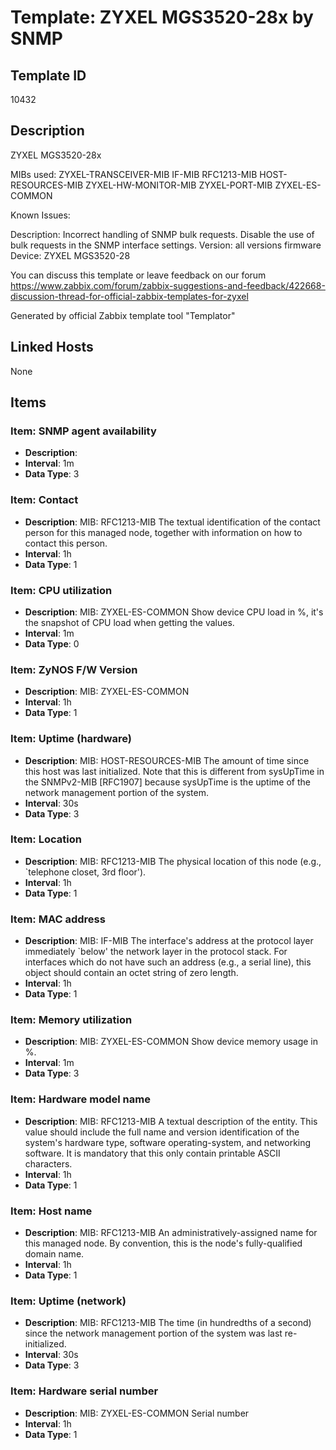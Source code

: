 # Template: ZYXEL MGS3520-28x by SNMP

## Template ID
10432

## Description
ZYXEL MGS3520-28x

MIBs used:
ZYXEL-TRANSCEIVER-MIB
IF-MIB
RFC1213-MIB
HOST-RESOURCES-MIB
ZYXEL-HW-MONITOR-MIB
ZYXEL-PORT-MIB
ZYXEL-ES-COMMON

Known Issues:

  Description: Incorrect handling of SNMP bulk requests. Disable the use of bulk requests in the SNMP interface settings.
  Version: all versions firmware
  Device: ZYXEL MGS3520-28

You can discuss this template or leave feedback on our forum https://www.zabbix.com/forum/zabbix-suggestions-and-feedback/422668-discussion-thread-for-official-zabbix-templates-for-zyxel

Generated by official Zabbix template tool "Templator"

## Linked Hosts
None

## Items

### Item: SNMP agent availability
- **Description**: 
- **Interval**: 1m
- **Data Type**: 3

### Item: Contact
- **Description**: MIB: RFC1213-MIB
The textual identification of the contact person
for this managed node, together with information
on how to contact this person.
- **Interval**: 1h
- **Data Type**: 1

### Item: CPU utilization
- **Description**: MIB: ZYXEL-ES-COMMON
Show device CPU load in %, it's the snapshot of CPU load when
getting the values.
- **Interval**: 1m
- **Data Type**: 0

### Item: ZyNOS F/W Version
- **Description**: MIB: ZYXEL-ES-COMMON
- **Interval**: 1h
- **Data Type**: 1

### Item: Uptime (hardware)
- **Description**: MIB: HOST-RESOURCES-MIB
The amount of time since this host was last initialized.
Note that this is different from sysUpTime in the SNMPv2-MIB
[RFC1907] because sysUpTime is the uptime of the
network management portion of the system.
- **Interval**: 30s
- **Data Type**: 3

### Item: Location
- **Description**: MIB: RFC1213-MIB
The physical location of this node (e.g.,
`telephone closet, 3rd floor').
- **Interval**: 1h
- **Data Type**: 1

### Item: MAC address
- **Description**: MIB: IF-MIB
The interface's address at the protocol layer
immediately `below' the network layer in the
protocol stack.  For interfaces which do not have
such an address (e.g., a serial line), this object
should contain an octet string of zero length.
- **Interval**: 1h
- **Data Type**: 1

### Item: Memory utilization
- **Description**: MIB: ZYXEL-ES-COMMON
Show device memory usage in %.
- **Interval**: 1m
- **Data Type**: 3

### Item: Hardware model name
- **Description**: MIB: RFC1213-MIB
A textual description of the entity.  This value
should include the full name and version
identification of the system's hardware type,
software operating-system, and networking
software.  It is mandatory that this only contain
printable ASCII characters.
- **Interval**: 1h
- **Data Type**: 1

### Item: Host name
- **Description**: MIB: RFC1213-MIB
An administratively-assigned name for this
managed node.  By convention, this is the node's
fully-qualified domain name.
- **Interval**: 1h
- **Data Type**: 1

### Item: Uptime (network)
- **Description**: MIB: RFC1213-MIB
The time (in hundredths of a second) since the
network management portion of the system was last
re-initialized.
- **Interval**: 30s
- **Data Type**: 3

### Item: Hardware serial number
- **Description**: MIB: ZYXEL-ES-COMMON
Serial number
- **Interval**: 1h
- **Data Type**: 1

